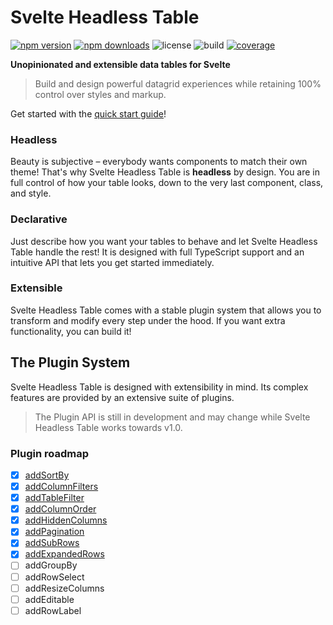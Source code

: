 # Svelte Headless Table

[![npm version](http://img.shields.io/npm/v/svelte-headless-table.svg)](https://www.npmjs.com/package/svelte-headless-table)
[![npm downloads](https://img.shields.io/npm/dm/svelte-headless-table.svg)](https://www.npmjs.com/package/svelte-headless-table)
![license](https://img.shields.io/npm/l/svelte-headless-table)
![build](https://img.shields.io/github/workflow/status/bryanmylee/svelte-headless-table/publish)
[![coverage](https://coveralls.io/repos/github/bryanmylee/svelte-headless-table/badge.svg?branch=main)](https://coveralls.io/github/bryanmylee/svelte-headless-table?branch=main)

**Unopinionated and extensible data tables for Svelte**

> Build and design powerful datagrid experiences while retaining 100% control over styles and markup.

Get started with the [quick start guide](https://svelte-headless-table.bryanmylee.com/docs/getting-started/quick-start)!

### Headless

Beauty is subjective – everybody wants components to match their own theme! That's why Svelte Headless Table is **headless** by design. You are in full control of how your table looks, down to the very last component, class, and style.

### Declarative

Just describe how you want your tables to behave and let Svelte Headless Table handle the rest! It is designed with full TypeScript support and an intuitive API that lets you get started immediately.

### Extensible

Svelte Headless Table comes with a stable plugin system that allows you to transform and modify every step under the hood. If you want extra functionality, you can build it!

## The Plugin System

Svelte Headless Table is designed with extensibility in mind. Its complex features are provided by an extensive suite of plugins.

> The Plugin API is still in development and may change while Svelte Headless Table works towards v1.0.

### Plugin roadmap

- [x] [addSortBy](https://svelte-headless-table.bryanmylee.com/docs/plugins/add-sort-by)
- [x] [addColumnFilters](https://svelte-headless-table.bryanmylee.com/docs/plugins/add-column-filters)
- [x] [addTableFilter](https://svelte-headless-table.bryanmylee.com/docs/plugins/add-table-filter)
- [x] [addColumnOrder](https://svelte-headless-table.bryanmylee.com/docs/plugins/add-column-order)
- [x] [addHiddenColumns](https://svelte-headless-table.bryanmylee.com/docs/plugins/add-hidden-columns)
- [x] [addPagination](https://svelte-headless-table.bryanmylee.com/docs/plugins/add-pagination)
- [x] [addSubRows](https://svelte-headless-table.bryanmylee.com/docs/plugins/add-sub-rows)
- [x] [addExpandedRows](https://svelte-headless-table.bryanmylee.com/docs/plugins/add-expanded-rows)
- [ ] addGroupBy
- [ ] addRowSelect
- [ ] addResizeColumns
- [ ] addEditable
- [ ] addRowLabel
